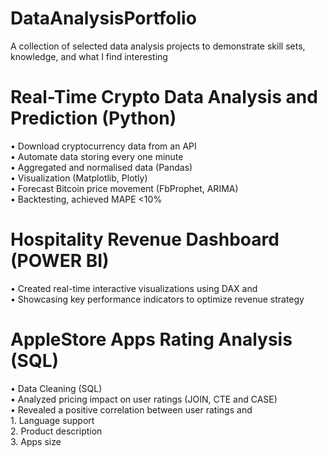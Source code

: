 # DataAnalysisPortfolio
A collection of selected data analysis projects to demonstrate skill sets, knowledge, and what I find interesting

# Real-Time Crypto Data Analysis and Prediction (Python)
•	Download cryptocurrency data from an API  
•   Automate data storing every one minute  
•   Aggregated and normalised data (Pandas)  
•	Visualization (Matplotlib, Plotly)  
•	Forecast Bitcoin price movement (FbProphet, ARIMA)  
•	Backtesting, achieved MAPE <10%  

# Hospitality Revenue Dashboard (POWER BI)
•	Created real-time interactive visualizations using DAX and   
•   Showcasing key performance indicators to optimize revenue strategy  

# AppleStore Apps Rating Analysis (SQL)
•	Data Cleaning (SQL)  
•	Analyzed pricing impact on user ratings (JOIN, CTE and CASE)  
•	Revealed a positive correlation between user ratings and  
    1. Language support  
    2. Product description  
    3. Apps size  


